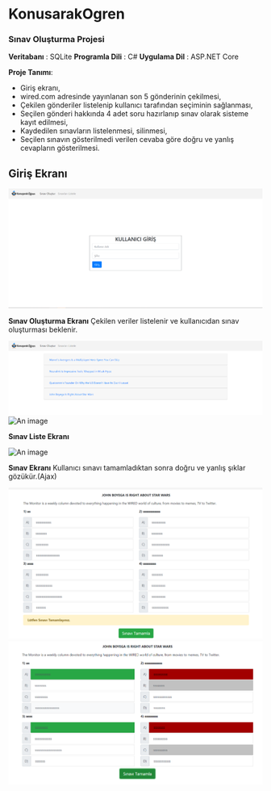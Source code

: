 
# KonusarakOgren
### Sınav Oluşturma Projesi

**Veritabanı** : SQLite
**Programla Dili** : C#
**Uygulama Dil** : ASP.NET Core

**Proje Tanımı**: 

 - Giriş ekranı,
 - wired.com adresinde yayınlanan son 5 gönderinin çekilmesi,
 - Çekilen gönderiler listelenip kullanıcı tarafından seçiminin sağlanması,
 - Seçilen gönderi hakkında 4 adet soru hazırlanıp sınav olarak sisteme kayıt edilmesi,
 - Kaydedilen sınavların listelenmesi, silinmesi,
 - Seçilen sınavın gösterilmedi verilen cevaba göre doğru ve yanlış cevapların gösterilmesi.

## Giriş Ekranı

![An image](https://github.com/MahmutCanKahya/KonusarakOgren/blob/master/ScreenShots/giris.png)

**Sınav Oluşturma Ekranı**
Çekilen veriler listelenir ve kullanıcıdan sınav oluşturması beklenir.

![An image](https://github.com/MahmutCanKahya/KonusarakOgren/blob/master/ScreenShots/sinav_olusturma1.png)
![An image](https://github.com/MahmutCanKahya/KonusarakOgren/blob/master/ScreenShots/s%C4%B1nav_olusturma2.png)

**Sınav Liste Ekranı**

![An image](https://github.com/MahmutCanKahya/KonusarakOgren/blob/master/ScreenShots/s%C4%B1nav_listesi.png)

**Sınav Ekranı**
Kullanıcı sınavı tamamladıktan sonra doğru ve yanlış şıklar gözükür.(Ajax)

![An image](https://github.com/MahmutCanKahya/KonusarakOgren/blob/master/ScreenShots/s%C4%B1nav_ekran%C4%B1.png)
![An image](https://github.com/MahmutCanKahya/KonusarakOgren/blob/master/ScreenShots/s%C4%B1nav_ekran%C4%B1_sonuc.png)
